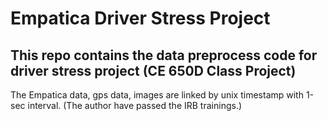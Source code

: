 # Empatica Driver Stress Project

## This repo contains the data preprocess code for driver stress project (CE 650D Class Project)

The Empatica data, gps data, images are linked by unix timestamp with 1-sec interval. (The author have passed the IRB trainings.)
